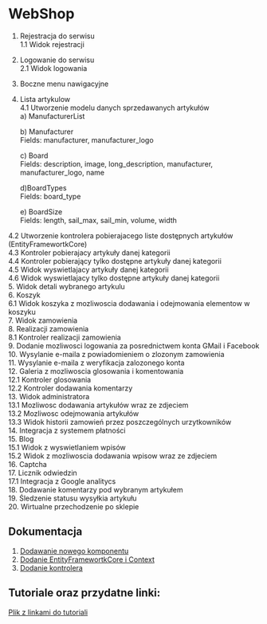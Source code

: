 # WebShop
  
1. Rejestracja do serwisu  
1.1 Widok rejestracji  
2. Logowanie do serwisu  
2.1 Widok logowania  
3. Boczne menu nawigacyjne  
4. Lista artykulow  
4.1 Utworzenie modelu danych sprzedawanych artykułów  
	a) ManufacturerList  
  
	b) Manufacturer  
	Fields: manufacturer, manufacturer_logo  
  
	c) Board  
	Fields: description, image, long_description, manufacturer, manufacturer_logo, name  
  
	d)BoardTypes  
	Fields: board_type  
  
	e) BoardSize  
	Fields: length, sail_max, sail_min, volume, width  
  
4.2 Utworzenie kontrolera pobierajacego liste dostępnych artykułów (EntityFramewortkCore)  
4.3 Kontroler pobierajacy artykuły danej kategorii  
4.4 Kontroler pobierający tylko dostępne artykuły danej kategorii  
4.5 Widok wyswietlajacy artykuły danej kategorii  
4.6 Widok wyswietlajacy tylko dostępne artykuły danej kategorii  
5. Widok detali wybranego artykulu  
6. Koszyk  
6.1 Widok koszyka z mozliwoscia dodawania i odejmowania elementow w koszyku  
7. Widok zamowienia  
8. Realizacji zamowienia  
8.1 Kontroler realizacji zamowienia  
9. Dodanie mozliwosci logowania za posrednictwem konta GMail i Facebook  
10. Wysylanie e-maila z powiadomieniem o zlozonym zamowienia  
11. Wysylanie e-maila z weryfikacja zalozonego konta  
12. Galeria z mozliwoscia glosowania i komentowania  
12.1 Kontroler glosowania  
12.2 Kontroler dodawania komentarzy  
13. Widok administratora  
13.1 Mozliwosc dodawania artykułów wraz ze zdjeciem  
13.2 Mozliwosc odejmowania artykułów  
13.3 Widok historii zamowień przez poszczególnych urzytkowników  
14. Integracja z systemem płatności  
15. Blog  
15.1 Widok z wyswietlaniem wpisów  
15.2 Widok z mozliwoscia dodawania wpisow wraz ze zdjeciem  
16. Captcha  
17. Licznik odwiedzin  
17.1 Integracja z Google analitycs  
18. Dodawanie komentarzy pod wybranym artykułem  
19. Śledzenie statusu wysyłkia artykułu  
20. Wirtualne przechodzenie po sklepie  
  
## Dokumentacja  

1. [Dodawanie nowego komponentu](Documentation/Komponent.md)  
2. [Dodanie EntityFramewortkCore i Context](Documentation/EFCore.md)  
3. [Dodanie kontrolera](Documentation/Controler.md)  

## Tutoriale oraz przydatne linki:  
[Plik z linkami do tutoriali](Documentation/Tutorial.md)  
